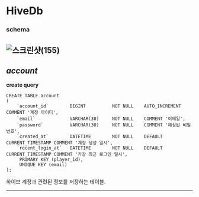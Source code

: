 
# __HiveDb__
### schema
![스크린샷(155)](https://github.com/ks-wook/com2us_omok_server/assets/76806695/5d801330-5eab-4b78-8504-f6295b00ffc5)
---


## *account*

__create query__
```
CREATE TABLE account
(
    `account_id`        BIGINT          NOT NULL    AUTO_INCREMENT COMMENT '계정 아이디',
    `email`             VARCHAR(30)     NOT NULL    COMMENT '이메일',
    `password`          VARCHAR(30)     NOT NULL    COMMENT '해싱된 비밀번호',
    `created_at`        DATETIME        NOT NULL    DEFAULT CURRENT_TIMESTAMP COMMENT '계정 생성 일시',
    `recent_login_at`   DATETIME        NOT NULL    DEFAULT CURRENT_TIMESTAMP COMMENT '가장 최근 로그인 일시',
     PRIMARY KEY (player_id),
     UNIQUE KEY (email)
);
```

하이브 계정과 관련된 정보를 저장하는 테이블.


---
